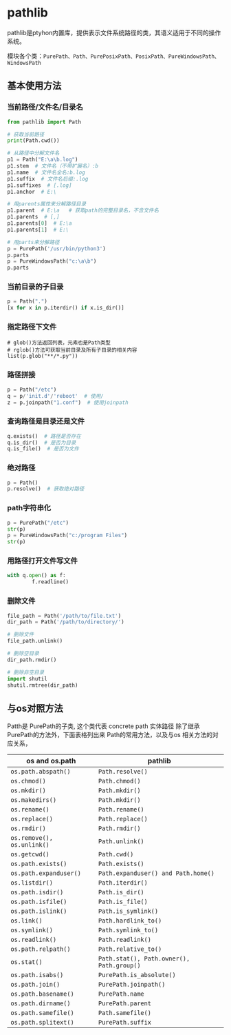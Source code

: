 # pathlib

pathlib是ptyhon内置库，提供表示文件系统路径的类，其语义适用于不同的操作系统。

模块各个类：`PurePath、Path、PurePosixPath、PosixPath、PureWindowsPath、WindowsPath`

## 基本使用方法

### 当前路径/文件名/目录名

```python
from pathlib import Path

# 获取当前路径
print(Path.cwd())

# 从路径中分解文件名
p1 = Path("E:\a\b.log")
p1.stem  # 文件名（不带扩展名）:b
p1.name  # 文件名全名:b.log
p1.suffix  # 文件名后缀:.log
p1.suffixes  # [.log]
p1.anchor  # E:\

# 用parents属性来分解路径目录
p1.parent  # E:\a   # 获取path的完整目录名，不含文件名
p1.parents  # [,]
p1.parents[0]  # E:\a
p1.parents[1]  # E:\

# 用parts来分解路径
p = PurePath('/usr/bin/python3')
p.parts
p = PureWindowsPath("c:\a\b")
p.parts
```

### 当前目录的子目录

```python
p = Path(".")
[x for x in p.iterdir() if x.is_dir()]
```

### 指定路径下文件

```shell
# glob()方法返回列表，元素也是Path类型
# rglob()方法可获取当前目录及所有子目录的相关内容
list(p.glob("**/*.py"))
```

### 路径拼接

```python
p = Path("/etc")
q = p/'init.d'/'reboot'  # 使用/
z = p.joinpath("1.conf")  # 使用joinpath
```

### 查询路径是目录还是文件

```python
q.exists()  # 路径是否存在
q.is_dir()  # 是否为目录
q.is_file()  # 是否为文件
```

### 绝对路径

```python
p = Path()
p.resolve()  # 获取绝对路径
```

### path字符串化

```python
p = PurePath("/etc")
str(p)
p = PureWindowsPath("c:/program Files")
str(p)
```

### 用路径打开文件写文件

```python
with q.open() as f:
		f.readline()
```

### 删除文件

```python
file_path = Path('/path/to/file.txt')
dir_path = Path('/path/to/directory/')

# 删除文件
file_path.unlink()

# 删除空目录
dir_path.rmdir()

# 删除非空目录
import shutil
shutil.rmtree(dir_path)
```

## 与os对照方法

Patth是 PurePath的子类, 这个类代表 concrete path 实体路径
除了继承PurePath的方法外，下面表格列出来 Path的常用方法，以及与os 相关方法的对应关系，

| os and os.path             | pathlib          |
| -------------------------- | ---------------- |
| `os.path.abspath()`        | `Path.resolve()` |
| `os.chmod()`               | `Path.chmod()`   |
| `os.mkdir()`               | `Path.mkdir()`   |
| `os.makedirs()`            | `Path.mkdir()`   |
| `os.rename()`              | `Path.rename()`  |
| `os.replace()`             | `Path.replace()` |
| `os.rmdir()`               | `Path.rmdir()`   |
| `os.remove(), os.unlink()` | `Path.unlink()`  |
| `os.getcwd()`              | `Path.cwd()`     |
| `os.path.exists()`         | `Path.exists()`  |
| `os.path.expanduser()`                         | `Path.expanduser() and Path.home()`               |
| `os.listdir()`                         | `Path.iterdir()`               |
| `os.path.isdir()`                         | `Path.is_dir()`               |
| `os.path.isfile()`                         | `Path.is_file()`               |
| `os.path.islink()`                         | `Path.is_symlink()`               |
| `os.link()`                         | `Path.hardlink_to()`               |
| `os.symlink()`                         | `Path.symlink_to()`               |
| `os.readlink()`                         | `Path.readlink()`               |
| `os.path.relpath()`                         | `Path.relative_to()`               |
| `os.stat()`                         | `Path.stat(), Path.owner(), Path.group()`               |
| `os.path.isabs()`                         | `PurePath.is_absolute()`               |
| `os.path.join()`                         | `PurePath.joinpath()`               |
| `os.path.basename()`                         | `PurePath.name`               |
| `os.path.dirname()`                         | `PurePath.parent`               |
| `os.path.samefile()`                         | `Path.samefile()`               |
| `os.path.splitext()`                         | `PurePath.suffix`             |


​	
​	
​	
​	
